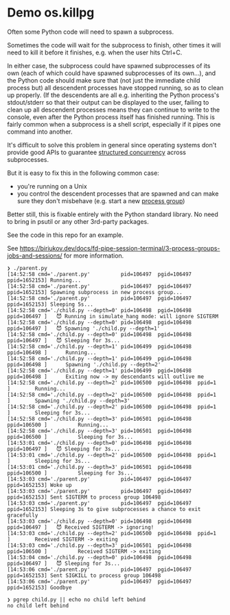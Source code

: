 # Demo os.killpg

Often some Python code will need to spawn a subprocess.

Sometimes the code will wait for the subprocess to finish,
other times it will need to kill it before it finishes,
e.g. when the user hits Ctrl+C.

In either case,
the subprocess could have spawned subprocesses of its own
(each of which could have spawned subprocesses of its own...),
and the Python code should make sure that
(not just the immediate child process but)
all descendent processes
have stopped running, so as to clean up properly.
(If the descendents are all e.g. inheriting
the Python process's stdout/stderr
so that their output can be displayed to the user,
failing to clean up all descendent processes
means they can continue to write to the console,
even after the Python process itself has finished running.
This is fairly common when a subprocess is a shell script,
especially if it pipes one command into another.

It's difficult to solve this problem in general
since operating systems don't provide good APIs
to guarantee [structured concurrency](https://en.wikipedia.org/wiki/Structured_concurrency)
across subprocesses.

But it is easy to fix this in the following common case:
* you're running on a Unix
* you control the descendent processes that are spawned
  and can make sure they don't misbehave
  (e.g. start a new [process group](https://en.wikipedia.org/wiki/Process_group))

Better still, this is fixable entirely with the Python standard library.
No need to bring in psutil or any other 3rd-party packages.

See the code in this repo for an example.

See https://biriukov.dev/docs/fd-pipe-session-terminal/3-process-groups-jobs-and-sessions/
for more information.

```
❯ ./parent.py
[14:52:58 cmd='./parent.py'          pid=106497  pgid=106497  ppid=1652153] Running...
[14:52:58 cmd='./parent.py'          pid=106497  pgid=106497  ppid=1652153] Spawning subprocess in new process group...
[14:52:58 cmd='./parent.py'          pid=106497  pgid=106497  ppid=1652153] Sleeping 5s...
[14:52:58 cmd='./child.py --depth=0' pid=106498  pgid=106498  ppid=106497 ]   😈 Running in simulate_hang mode: will ignore SIGTERM
[14:52:58 cmd='./child.py --depth=0' pid=106498  pgid=106498  ppid=106497 ]   😈 Spawning './child.py --depth=1'
[14:52:58 cmd='./child.py --depth=0' pid=106498  pgid=106498  ppid=106497 ]   😈 Sleeping for 3s...
[14:52:58 cmd='./child.py --depth=1' pid=106499  pgid=106498  ppid=106498 ]      Running...
[14:52:58 cmd='./child.py --depth=1' pid=106499  pgid=106498  ppid=106498 ]      Spawning './child.py --depth=2'
[14:52:58 cmd='./child.py --depth=1' pid=106499  pgid=106498  ppid=106498 ]      Exiting now -> my descendants will outlive me
[14:52:58 cmd='./child.py --depth=2' pid=106500  pgid=106498  ppid=1      ]        Running...
[14:52:58 cmd='./child.py --depth=2' pid=106500  pgid=106498  ppid=1      ]        Spawning './child.py --depth=3'
[14:52:58 cmd='./child.py --depth=2' pid=106500  pgid=106498  ppid=1      ]        Sleeping for 3s...
[14:52:58 cmd='./child.py --depth=3' pid=106501  pgid=106498  ppid=106500 ]          Running...
[14:52:58 cmd='./child.py --depth=3' pid=106501  pgid=106498  ppid=106500 ]          Sleeping for 3s...
[14:53:01 cmd='./child.py --depth=0' pid=106498  pgid=106498  ppid=106497 ]   😈 Sleeping for 3s...
[14:53:01 cmd='./child.py --depth=2' pid=106500  pgid=106498  ppid=1      ]        Sleeping for 3s...
[14:53:01 cmd='./child.py --depth=3' pid=106501  pgid=106498  ppid=106500 ]          Sleeping for 3s...
[14:53:03 cmd='./parent.py'          pid=106497  pgid=106497  ppid=1652153] Woke up
[14:53:03 cmd='./parent.py'          pid=106497  pgid=106497  ppid=1652153] Sent SIGTERM to process group 106498
[14:53:03 cmd='./parent.py'          pid=106497  pgid=106497  ppid=1652153] Sleeping 3s to give subprocesses a chance to exit gracefully
[14:53:03 cmd='./child.py --depth=0' pid=106498  pgid=106498  ppid=106497 ]   😈 Received SIGTERM -> ignoring!
[14:53:03 cmd='./child.py --depth=2' pid=106500  pgid=106498  ppid=1      ]        Received SIGTERM -> exiting
[14:53:03 cmd='./child.py --depth=3' pid=106501  pgid=106498  ppid=106500 ]          Received SIGTERM -> exiting
[14:53:04 cmd='./child.py --depth=0' pid=106498  pgid=106498  ppid=106497 ]   😈 Sleeping for 3s...
[14:53:06 cmd='./parent.py'          pid=106497  pgid=106497  ppid=1652153] Sent SIGKILL to process group 106498
[14:53:06 cmd='./parent.py'          pid=106497  pgid=106497  ppid=1652153] Goodbye

❯ pgrep child.py || echo no child left behind
no child left behind
```
